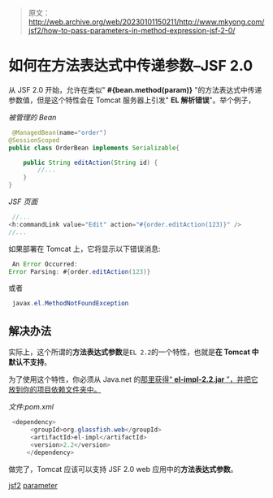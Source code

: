> 原文：<http://web.archive.org/web/20230101150211/http://www.mkyong.com/jsf2/how-to-pass-parameters-in-method-expression-jsf-2-0/>

# 如何在方法表达式中传递参数–JSF 2.0

从 JSF 2.0 开始，允许在类似" **#{bean.method(param)}** "的方法表达式中传递参数值，但是这个特性会在 Tomcat 服务器上引发" **EL 解析错误**"。举个例子，

*被管理的 Bean*

```java
 @ManagedBean(name="order")
@SessionScoped
public class OrderBean implements Serializable{

	public String editAction(String id) {
		//...
	}
} 
```

*JSF 页面*

```java
 //...
<h:commandLink value="Edit" action="#{order.editAction(123)}" />
//... 
```

如果部署在 Tomcat 上，它将显示以下错误消息:

```java
 An Error Occurred:
Error Parsing: #{order.editAction(123)} 
```

或者

```java
 javax.el.MethodNotFoundException 
```

## 解决办法

实际上，这个所谓的**方法表达式参数**是`EL 2.2`的一个特性，也就是**在 Tomcat 中默认不支持**。

为了使用这个特性，你必须从 Java.net 的[那里获得“ **el-impl-2.2.jar** ”，并把它放到你的项目依赖文件夹中。](http://web.archive.org/web/20190719060034/http://download.java.net/maven/2/org/glassfish/web/el-impl/2.2/el-impl-2.2.pom)

*文件:pom.xml*

```java
 <dependency>
	  <groupId>org.glassfish.web</groupId>
	  <artifactId>el-impl</artifactId>
	  <version>2.2</version>
     </dependency> 
```

做完了，Tomcat 应该可以支持 JSF 2.0 web 应用中的**方法表达式参数**。

[jsf2](http://web.archive.org/web/20190719060034/https://www.mkyong.com/tag/jsf2/) [parameter](http://web.archive.org/web/20190719060034/https://www.mkyong.com/tag/parameter/)<input type="hidden" id="mkyong-postId" value="7382">







